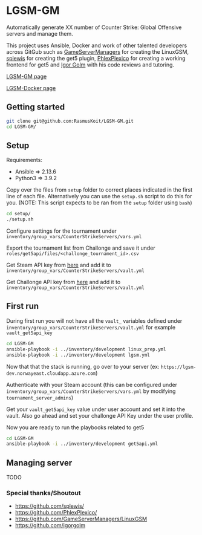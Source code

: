 # LGSM-GM

Automatically generate XX number of Counter Strike: Global Offensive servers and manage them. 

This project uses Ansible, Docker and work of other talented developers across GitGub such as [GameServerManagers](https://github.com/GameServerManagers/LinuxGSM) for creating the LinuxGSM, [splewis](https://github.com/splewis/get5) for creating the get5 plugin, [PhlexPlexico](https://github.com/PhlexPlexico/G5API) for creating a working frontend for get5 and [Igor Golm](https://github.com/igorgolm) with his code reviews and tutoring.

[LGSM-GM page](https://github.com/RasmusKoit/LGSM-GM) 

[LGSM-Docker page](https://github.com/RasmusKoit/LinuxGSM-Docker)

## Getting started

```bash
git clone git@github.com:RasmusKoit/LGSM-GM.git
cd LGSM-GM/
```

## Setup

Requirements:
* Ansible => 2.13.6
* Python3 => 3.9.2

Copy over the files from `setup` folder to correct places indicated in the first line of each file.
Alternatively you can use the `setup.sh` script to do this for you. (NOTE: This script expects to be ran from the `setup` folder using `bash`)

```bash
cd setup/
./setup.sh
```

Configure settings for the tournament under `inventory/group_vars/CounterStrikeServers/vars.yml`

Export the tournament list from Challonge and save it under `roles/get5api/files/<challonge_tournament_id>.csv`

Get Steam API key from [here](https://steamcommunity.com/dev/apikey) and add it to `inventory/group_vars/CounterStrikeServers/vault.yml` 

Get Challonge API key from [here](https://challonge.com/settings/developer) and add it to `inventory/group_vars/CounterStrikeServers/vault.yml`

## First run

During first run you will not have all the `vault_` variables defined under `inventory/group_vars/CounterStrikeServers/vault.yml`
for example `vault_get5api_key`

```bash
cd LGSM-GM
ansible-playbook -i ../inventory/development linux_prep.yml
ansible-playbook -i ../inventory/development lgsm.yml
```

Now that that the stack is running, go over to your server
(ex: `https://lgsm-dev.norwayeast.cloudapp.azure.com`)

Authenticate with your Steam account (this can be configured under `inventory/group_vars/CounterStrikeServers/vars.yml` by modifying `tournament_server_admins`)

Get your `vault_get5api_key` value under user account and set it into the vault.
Also go ahead and set your challonge API Key under the user profile.

Now you are ready to run the playbooks related to get5

```bash
cd LGSM-GM
ansible-playbook -i ../inventory/development get5api.yml
```

## Managing server

TODO

### Special thanks/Shoutout

* https://github.com/splewis/
* https://github.com/PhlexPlexico/ 
* https://github.com/GameServerManagers/LinuxGSM
* https://github.com/igorgolm
